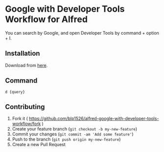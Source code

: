 # Google with Developer Tools Workflow for Alfred

You can search by Google, and open Developer Tools by command + option + I.

## Installation

Download from [here](https://github.com/blp1526/alfred-google-with-developer-tools-workflow/releases).

## Command

```
d {query}
```

## Contributing

1. Fork it ( https://github.com/blp1526/alfred-google-with-developer-tools-workflow/fork )
1. Create your feature branch (`git checkout -b my-new-feature`)
1. Commit your changes (`git commit -am 'Add some feature'`)
1. Push to the branch (`git push origin my-new-feature`)
1. Create a new Pull Request
